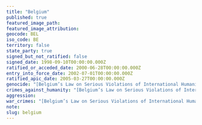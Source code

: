 ```yaml
---
title: "Belgium"
published: true
featured_image_path:
featured_image_attribution:
geocode: BEL
iso_code: BE
territory: false
state_party: true
signed_but_not_ratified: false
signed_date: 1998-09-10T00:00:00.000Z
ratified_or_acceded_date: 2000-06-28T00:00:00.000Z
entry_into_force_date: 2002-07-01T00:00:00.000Z
ratified_apic_date: 2005-03-27T00:00:00.000Z
genocide: "[Belgium’s Law on Serious Violations of International Humanitarian Law](https://iccdb.hrlc.net/data/doc/65/keyword/46/)"
crimes_against_humanity: "[Belgium’s Law on Serious Violations of International Humanitarian Law](https://iccdb.hrlc.net/data/doc/65/keyword/13/)"
aggression:
war_crimes: "[Belgium’s Law on Serious Violations of International Humanitarian Law](https://iccdb.hrlc.net/data/doc/65/keyword/145/)"
note:
slug: belgium
---
```

